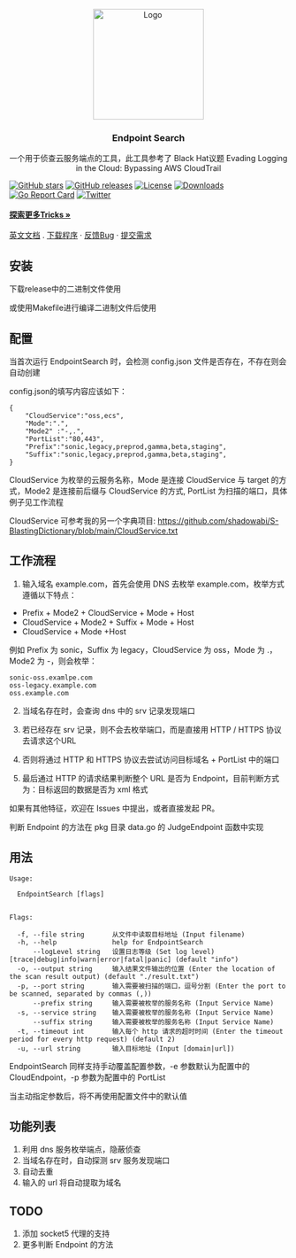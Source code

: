 <p align="center">
  <a href="https://github.com/wgpsec/ENScan_GO">
    <img src="https://github.com/wgpsec/EndpointSearch/assets/16091665/9a26fcef-26fe-4f6b-8c8f-905cdd066296" alt="Logo" width="200" height="200">
  </a>
  <h3 align="center">Endpoint Search</h3>
  <p align="center">
    一个用于侦查云服务端点的工具，此工具参考了 Black Hat议题 Evading Logging in the Cloud: Bypassing AWS CloudTrail
  </p>

<a href="https://github.com/wgpsec/EndpointSearch/stargazers"><img alt="GitHub stars" src="https://img.shields.io/github/stars/wgpsec/EndpointSearch"/></a>
<a href="https://github.com/wgpsec/EndpointSearch/releases"><img alt="GitHub releases" src="https://img.shields.io/github/release/wgpsec/EndpointSearch"/></a>
<a href="https://github.com/wgpsec/EndpointSearch/blob/main/LICENSE"><img alt="License" src="https://img.shields.io/badge/License-Apache%202.0-blue.svg"/></a>
<a href="https://github.com/wgpsec/EndpointSearch/releases"><img alt="Downloads" src="https://img.shields.io/github/downloads/wgpsec/EndpointSearch/total?color=brightgreen"/></a>
<a href="https://goreportcard.com/report/github.com/wgpsec/EndpointSearch"><img alt="Go Report Card" src="https://goreportcard.com/badge/github.com/wgpsec/EndpointSearch"/></a>
<a href="https://twitter.com/wgpsec"><img alt="Twitter" src="https://img.shields.io/twitter/follow/wgpsec?label=Followers&style=social" /></a>
<br>
<br>
<a href="https://github.com/wgpsec/EndpointSearch/discussions"><strong>探索更多Tricks »</strong></a>
      <br/>
    <br />
    <a href="https://github.com/wgpsec/EndpointSearch/blob/main/README.md">英文文档</a>
    .
    <a href="https://github.com/wgpsec/EndpointSearch/releases">下载程序</a>
    ·
    <a href="https://github.com/wgpsec/EndpointSearch/issues">反馈Bug</a>
    ·
    <a href="https://github.com/wgpsec/EndpointSearch/discussions">提交需求</a>
  </p>

## 安装

下载release中的二进制文件使用

或使用Makefile进行编译二进制文件后使用

## 配置
当首次运行 EndpointSearch 时，会检测 config.json 文件是否存在，不存在则会自动创建

config.json的填写内容应该如下：
```
{
	"CloudService":"oss,ecs",
	"Mode":".",
	"Mode2" :"-,.",
	"PortList":"80,443",
	"Prefix":"sonic,legacy,preprod,gamma,beta,staging",
	"Suffix":"sonic,legacy,preprod,gamma,beta,staging",
}
```
CloudService 为枚举的云服务名称，Mode 是连接 CloudService 与 target 的方式，Mode2 是连接前后缀与 CloudService 的方式, PortList 为扫描的端口，具体例子见工作流程


CloudService 可参考我的另一个字典项目: https://github.com/shadowabi/S-BlastingDictionary/blob/main/CloudService.txt

## 工作流程
1. 输入域名 example.com，首先会使用 DNS 去枚举 example.com，枚举方式遵循以下特点：
* Prefix + Mode2 + CloudService + Mode + Host
* CloudService + Mode2 + Suffix + Mode + Host
* CloudService + Mode +Host

例如 Prefix 为 sonic，Suffix 为 legacy，CloudService 为 oss，Mode 为 .，Mode2 为 -，则会枚举：
```
sonic-oss.examlpe.com
oss-legacy.example.com
oss.example.com
```

2. 当域名存在时，会查询 dns 中的 srv 记录发现端口

3. 若已经存在 srv 记录，则不会去枚举端口，而是直接用 HTTP / HTTPS 协议去请求这个URL

4. 否则将通过 HTTP 和 HTTPS 协议去尝试访问目标域名 + PortList 中的端口

5. 最后通过 HTTP 的请求结果判断整个 URL 是否为 Endpoint，目前判断方式为：目标返回的数据是否为 xml 格式

如果有其他特征，欢迎在 Issues 中提出，或者直接发起 PR。

判断 Endpoint 的方法在 pkg 目录 data.go 的 JudgeEndpoint 函数中实现

## 用法
```
Usage:

  EndpointSearch [flags]


Flags:

  -f, --file string       从文件中读取目标地址 (Input filename)
  -h, --help              help for EndpointSearch
      --logLevel string   设置日志等级 (Set log level) [trace|debug|info|warn|error|fatal|panic] (default "info")
  -o, --output string     输入结果文件输出的位置 (Enter the location of the scan result output) (default "./result.txt")
  -p, --port string       输入需要被扫描的端口，逗号分割 (Enter the port to be scanned, separated by commas (,))
      --prefix string     输入需要被枚举的服务名称 (Input Service Name)
  -s, --service string    输入需要被枚举的服务名称 (Input Service Name)
      --suffix string     输入需要被枚举的服务名称 (Input Service Name)
  -t, --timeout int       输入每个 http 请求的超时时间 (Enter the timeout period for every http request) (default 2)
  -u, --url string        输入目标地址 (Input [domain|url])
```
EndpointSearch 同样支持手动覆盖配置参数，-e 参数默认为配置中的 CloudEndpoint，-p 参数为配置中的 PortList

当主动指定参数后，将不再使用配置文件中的默认值

## 功能列表

1. 利用 dns 服务枚举端点，隐蔽侦查
2. 当域名存在时，自动探测 srv 服务发现端口
3. 自动去重
4. 输入的 url 将自动提取为域名

## TODO
1. 添加 socket5 代理的支持
2. 更多判断 Endpoint 的方法

